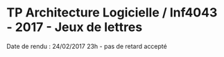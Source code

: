 # TP Architecture Logicielle / Inf4043 - 2017 - Jeux de lettres

Date de rendu : 24/02/2017 23h - pas de retard accepté
